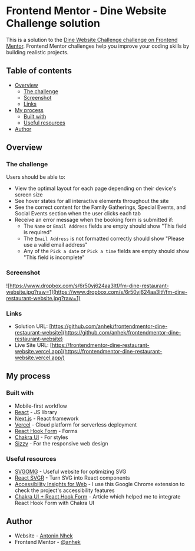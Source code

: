 # Frontend Mentor - Dine Website Challenge solution

This is a solution to the [Dine Website Challenge challenge on Frontend Mentor](https://www.frontendmentor.io/challenges/dine-restaurant-website-yAt7Vvxt7). Frontend Mentor challenges help you improve your coding skills by building realistic projects.

## Table of contents

- [Overview](#overview)
  - [The challenge](#the-challenge)
  - [Screenshot](#screenshot)
  - [Links](#links)
- [My process](#my-process)
  - [Built with](#built-with)
  - [Useful resources](#useful-resources)
- [Author](#author)

## Overview

### The challenge

Users should be able to:

- View the optimal layout for each page depending on their device's screen size
- See hover states for all interactive elements throughout the site
- See the correct content for the Family Gatherings, Special Events, and Social Events section when the user clicks each tab
- Receive an error message when the booking form is submitted if:
  - The `Name` or `Email Address` fields are empty should show "This field is required"
  - The `Email Address` is not formatted correctly should show "Please use a valid email address"
  - Any of the `Pick a date` or `Pick a time` fields are empty should show "This field is incomplete"

### Screenshot

![https://www.dropbox.com/s/6r50yj624aa3ltf/fm-dine-restaurant-website.jpg?raw=1](https://www.dropbox.com/s/6r50yj624aa3ltf/fm-dine-restaurant-website.jpg?raw=1)

### Links

- Solution URL: [https://github.com/anhek/frontendmentor-dine-restaurant-website](https://github.com/anhek/frontendmentor-dine-restaurant-website)
- Live Site URL: [https://frontendmentor-dine-restaurant-website.vercel.app](https://frontendmentor-dine-restaurant-website.vercel.app/)

## My process

### Built with

- Mobile-first workflow
- [React](https://reactjs.org/) - JS library
- [Next.js](https://nextjs.org) - React framework
- [Vercel](https://vercel.com/) - Cloud platform for serverless deployment
- [React Hook Form](http://react-hook-form.com) - Forms
- [Chakra UI](https://chakra-ui.com) - For styles
- [Sizzy](https://sizzy.co/) - For the responsive web design

### Useful resources

- [SVGOMG](https://jakearchibald.github.io/svgomg/) - Useful website for optimizing SVG
- [React SVGR](https://react-svgr.com/playground/) - Turn SVG into React components
- [Accessibility Insights for Web](https://chrome.google.com/webstore/detail/accessibility-insights-fo/pbjjkligggfmakdaogkfomddhfmpjeni) - I use this Google Chrome extension to check the project's accessibility features
- [Chakra UI + React Hook Form](https://chakra-ui.com/guides/integrations/with-hook-form) - Article which helped me to integrate React Hook Form with Chakra UI

## Author

- Website - [Antonin Nhek](https://anhek.dev)
- Frontend Mentor - [@anhek](https://www.frontendmentor.io/profile/anhek)
